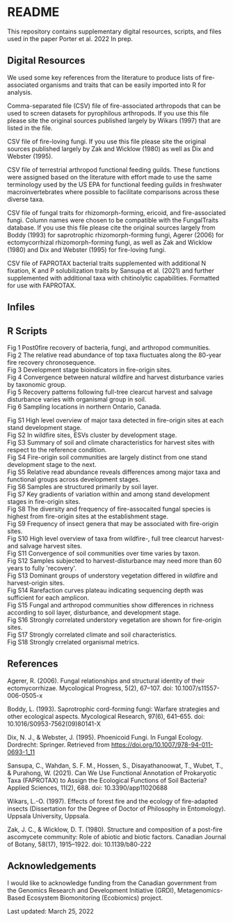 # README

This repository contains supplementary digital resources, scripts, and files used in the paper Porter et al. 2022 In prep.

## Digital Resources

We used some key references from the literature to produce lists of fire-associated organisms and traits that can be easily imported into R for analysis.

Comma-separated file (CSV) file of fire-associated arthropods that can be used to screen datasets for pyrophilous arthropods.  If you use this file please site the original sources published largely by Wikars (1997) that are listed in the file.  

CSV file of fire-loving fungi.  If you use this file please site the original sources published largely by Zak and Wicklow (1980) as well as Dix and Webster (1995). 

CSV file of terrestrial arthropod functional feeding guilds.  These functions were assigned based on the literature with effort made to use the same terminology used by the US EPA for functional feeding guilds in freshwater macroinvertebrates where possible to facilitate comparisons across these diverse taxa.

CSV file of fungal traits for rhizomorph-forming, ericoid, and fire-associated fungi.  Column names were chosen to be compatible with the FungalTraits database.  If you use this file please cite the original sources largely from Boddy (1993) for saprotrophic rhizomorph-forming fungi,  Agerer (2006) for ectomycorrhizal rhizomorph-forming fungi, as well as Zak and Wicklow (1980) and Dix and Webster (1995) for fire-loving fungi.

CSV file of FAPROTAX bacterial traits supplemented with additional N fixation, K and P solubilization traits by Sansupa et al. (2021) and further supplemented with additional taxa with chitinolytic capabilities.  Formatted for use with FAPROTAX.

## Infiles



## R Scripts


Fig 1 Post0fire recovery of bacteria, fungi, and arthropod communities.  
Fig 2 The relative read abundance of top taxa fluctuates along the 80-year fire recovery chronosequence.  
Fig 3 Development stage bioindicators in fire-origin sites.  
Fig 4 Convergence between natural wildfire and harvest disturbance varies by taxonomic group.  
Fig 5 Recovery patterns following full-tree clearcut harvest and salvage disturbance varies with organismal group in soil.  
Fig 6 Sampling locations in northern Ontario, Canada.  

Fig S1 High level overview of major taxa detected in fire-origin sites at each stand development stage.  
Fig S2 In wildfire sites, ESVs cluster by development stage.  
Fig S3 Summary of soil and climate characteristics for harvest sites with respect to the reference condition.  
Fig S4 Fire-origin soil communities are largely distinct from one stand development stage to the next.  
Fig S5 Relative read abundance reveals differences among major taxa and functional groups across development stages.  
Fig S6 Samples are structured primarily by soil layer.  
Fig S7 Key gradients of variation within and among stand development stages in fire-origin sites.  
Fig S8 The diversity and frequency of fire-assocaited fungal species is highest from fire-origin sites at the establishment stage.  
Fig S9 Frequency of insect genera that may be associated with fire-origin sites.  
Fig S10 High level overview of taxa from wildfire-, full tree clearcut harvest- and salvage harvest sites.  
Fig S11 Convergence of soil communities over time varies by taxon.  
Fig S12 Samples subjected to harvest-disturbance may need more than 60 years to fully 'recovery'.  
Fig S13 Dominant groups of understory vegetation differed in wildfire and harvest-origin sites.  
Fig S14 Rarefaction curves plateau indicating sequencing depth was sufficient for each amplicon.  
Fig S15 Fungal and arthropod communities show differences in richness according to soil layer, disturbance, and development stage.  
Fig S16 Strongly correlated understory vegetation are shown for fire-origin sites.  
Fig S17 Strongly correlated climate and soil characteristics.  
Fig S18 Strongly crrelated organismal metrics.  

## References

Agerer, R. (2006). Fungal relationships and structural identity of their ectomycorrhizae. Mycological Progress, 5(2), 67–107. doi: 10.1007/s11557-006-0505-x

Boddy, L. (1993). Saprotrophic cord-forming fungi: Warfare strategies and other ecological aspects. Mycological Research, 97(6), 641–655. doi: 10.1016/S0953-7562(09)80141-X

Dix, N. J., & Webster, J. (1995). Phoenicoid Fungi. In Fungal Ecology. Dordrecht: Springer. Retrieved from https://doi.org/10.1007/978-94-011-0693-1_11

Sansupa, C., Wahdan, S. F. M., Hossen, S., Disayathanoowat, T., Wubet, T., & Purahong, W. (2021). Can We Use Functional Annotation of Prokaryotic Taxa (FAPROTAX) to Assign the Ecological Functions of Soil Bacteria? Applied Sciences, 11(2), 688. doi: 10.3390/app11020688

Wikars, L.-O. (1997). Effects of forest fire and the ecology of fire-adapted insects (Dissertation for the Degree of Doctor of Philosophy in Entomology). Uppsala University, Uppsala.

Zak, J. C., & Wicklow, D. T. (1980). Structure and composition of a post-fire ascomycete community: Role of abiotic and biotic factors. Canadian Journal of Botany, 58(17), 1915–1922. doi: 10.1139/b80-222


## Acknowledgements

I would like to acknowledge funding from the Canadian government from the Genomics Research and Development Initiative (GRDI), Metagenomics-Based Ecosystem Biomonitoring (Ecobiomics) project.

Last updated: March 25, 2022
